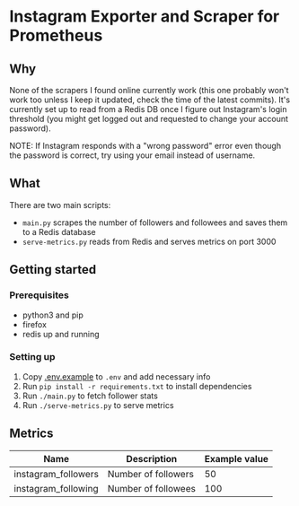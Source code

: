 # Instagram Exporter and Scraper for Prometheus

## Why

None of the scrapers I found online currently work (this one probably won't work too unless I keep it updated, check the time of the latest commits). It's currently set up to read from a Redis DB once I figure out Instagram's login threshold (you might get logged out and requested to change your account password).

NOTE: If Instagram responds with a "wrong password" error even though the password is correct, try using your email instead of username.

## What

There are two main scripts:

 - `main.py` scrapes the number of followers and followees and saves them to a Redis database
 - `serve-metrics.py` reads from Redis and serves metrics on port 3000

## Getting started

### Prerequisites

 - python3 and pip
 - firefox
 - redis up and running

### Setting up

 1. Copy [.env.example](./.env.example) to `.env` and add necessary info
 2. Run `pip install -r requirements.txt` to install dependencies
 3. Run `./main.py` to fetch follower stats
 4. Run `./serve-metrics.py` to serve metrics

 ## Metrics

 | Name                | Description         | Example value |
 | ------------------- | ------------------- | ------------- |
 | instagram_followers | Number of followers | 50            |
 | instagram_following | Number of followees | 100           |

